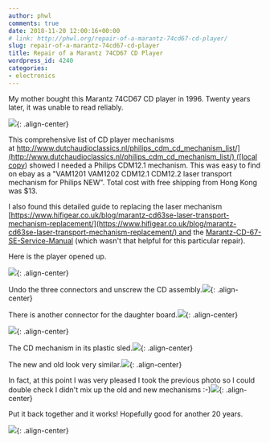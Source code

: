 ```yaml
---
author: phwl
comments: true
date: 2018-11-20 12:00:16+00:00
# link: http://phwl.org/repair-of-a-marantz-74cd67-cd-player/
slug: repair-of-a-marantz-74cd67-cd-player
title: Repair of a Marantz 74CD67 CD Player
wordpress_id: 4240
categories:
- electronics
---
```


My mother bought this Marantz 74CD67 CD player in 1996. Twenty years later, it was unable to read reliably.

![](/assets/images/2018/11/40784800_Unknown.jpg){: .align-center}

<!-- more -->

This comprehensive list of CD player mechanisms at [http://www.dutchaudioclassics.nl/philips_cdm_cd_mechanism_list/](http://www.dutchaudioclassics.nl/philips_cdm_cd_mechanism_list/) ([local copy](/assets/images/2018/11/DutchAudioClassics.nl-Information-specifications-photos-and-service-manuals-of-Philips-Marantz-TDA1541-cd-players.pdf)) showed I needed a Philips CDM12.1 mechanism. This was easy to find on ebay as a "VAM1201 VAM1202 CDM12.1 CDM12.2 laser transport mechanism for Philips NEW". Total cost with free shipping from Hong Kong was $13.

I also found this detailed guide to replacing the laser mechanism [https://www.hifigear.co.uk/blog/marantz-cd63se-laser-transport-mechanism-replacement/](https://www.hifigear.co.uk/blog/marantz-cd63se-laser-transport-mechanism-replacement/) and the [Marantz-CD-67-SE-Service-Manual](/assets/images/2018/11/Marantz-CD-67-SE-Service-Manual.pdf) (which wasn't that helpful for this particular repair).

Here is the player opened up.

![](/assets/images/2018/11/40784816_Unknown.jpg){: .align-center}

Undo the three connectors and unscrew the CD assembly.![](/assets/images/2018/11/40784864_Unknown.jpg){: .align-center}

There is another connector for the daughter board.![](/assets/images/2018/11/40784880_Unknown.jpg){: .align-center}

![](/assets/images/2018/11/40784912_Unknown.jpg){: .align-center}

The CD mechanism in its plastic sled.![](/assets/images/2018/11/40784928_Unknown.jpg){: .align-center}

The new and old look very similar.![](/assets/images/2018/11/40784960_Unknown.jpg){: .align-center}

In fact, at this point I was very pleased I took the previous photo so I could double check I didn't mix up the old and new mechanisms :-)![](/assets/images/2018/11/40784976_Unknown.jpg){: .align-center}

Put it back together and it works! Hopefully good for another 20 years.

![](/assets/images/2018/11/Screen-Shot-2018-11-20-at-10.51.34-pm.jpg){: .align-center}
